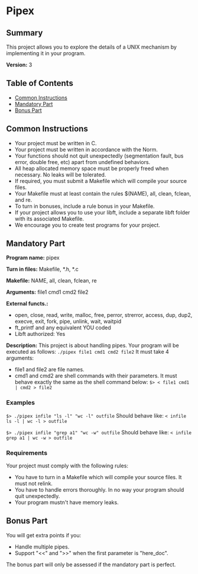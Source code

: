 # Pipex

## Summary
This project allows you to explore the details of a UNIX mechanism by implementing it in your program.

**Version:** 3

## Table of Contents
- [Common Instructions](#common-instructions)
- [Mandatory Part](#mandatory-part)
- [Bonus Part](#bonus-part)


## Common Instructions
- Your project must be written in C.
- Your project must be written in accordance with the Norm.
- Your functions should not quit unexpectedly (segmentation fault, bus error, double free, etc) apart from undefined behaviors.
- All heap allocated memory space must be properly freed when necessary. No leaks will be tolerated.
- If required, you must submit a Makefile which will compile your source files.
- Your Makefile must at least contain the rules $(NAME), all, clean, fclean, and re.
- To turn in bonuses, include a rule bonus in your Makefile.
- If your project allows you to use your libft, include a separate libft folder with its associated Makefile.
- We encourage you to create test programs for your project.

## Mandatory Part
**Program name:** pipex

**Turn in files:** Makefile, *.h, *.c

**Makefile:** NAME, all, clean, fclean, re

**Arguments:** file1 cmd1 cmd2 file2

**External functs.:**
- open, close, read, write, malloc, free, perror, strerror, access, dup, dup2, execve, exit, fork, pipe, unlink, wait, waitpid
- ft_printf and any equivalent YOU coded
- Libft authorized: Yes

**Description:**
This project is about handling pipes. Your program will be executed as follows: ```./pipex file1 cmd1 cmd2 file2```
It must take 4 arguments:
- file1 and file2 are file names.
- cmd1 and cmd2 are shell commands with their parameters.
It must behave exactly the same as the shell command below:
```$> < file1 cmd1 | cmd2 > file2```
### Examples
```$> ./pipex infile "ls -l" "wc -l" outfile```
Should behave like: ```< infile ls -l | wc -l > outfile```

```$> ./pipex infile "grep a1" "wc -w" outfile```
Should behave like: ```< infile grep a1 | wc -w > outfile```
### Requirements
Your project must comply with the following rules:
- You have to turn in a Makefile which will compile your source files. It must not relink.
- You have to handle errors thoroughly. In no way your program should quit unexpectedly.
- Your program mustn't have memory leaks.

## Bonus Part
You will get extra points if you:
- Handle multiple pipes.
- Support "<<" and ">>" when the first parameter is "here_doc".

The bonus part will only be assessed if the mandatory part is perfect.
